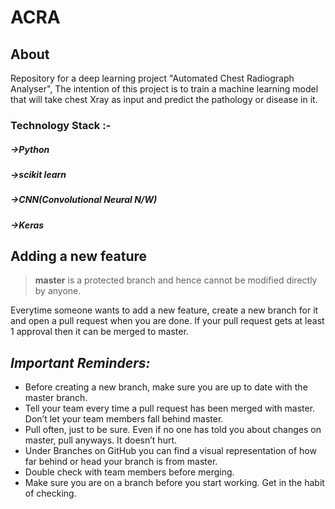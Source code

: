 # ACRA

## About
Repository for a deep learning project "Automated Chest Radiograph Analyser", The intention of this project is to train a machine learning model that will take chest Xray as input and predict the pathology or disease in it.

### Technology Stack :-
##### ->Python
##### ->scikit learn
##### ->CNN(Convolutional Neural N/W)
##### ->Keras






## Adding a new feature

> **master** is a protected branch and hence cannot be modified directly by anyone.

Everytime someone wants to add a new feature, create a new branch for it and open a pull request when you are done.
If your pull request gets at least 1 approval then it can be merged to master.


## _Important Reminders:_

* Before creating a new branch, make sure you are up to date with the master branch.
* Tell your team every time a pull request has been merged with master. Don’t let your team members fall behind master.
* Pull often, just to be sure. Even if no one has told you about changes on master, pull anyways. It doesn’t hurt.
* Under Branches on GitHub you can find a visual representation of how far behind or head your branch is from master.
* Double check with team members before merging.
* Make sure you are on a branch before you start working. Get in the habit of checking.
